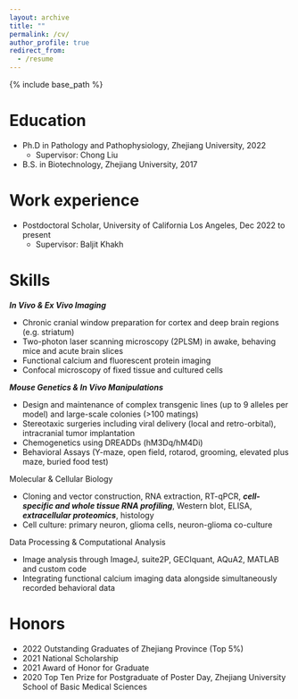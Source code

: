 ```yaml
---
layout: archive
title: ""
permalink: /cv/
author_profile: true
redirect_from:
  - /resume
---
```


{% include base_path %}

Education
======
* Ph.D in Pathology and Pathophysiology, Zhejiang University, 2022
  * Supervisor: Chong Liu
* B.S. in Biotechnology, Zhejiang University, 2017

Work experience
======
* Postdoctoral Scholar, University of California Los Angeles,  Dec 2022 to present
  * Supervisor: Baljit Khakh
  
Skills
======
***In Vivo & Ex Vivo Imaging***
* Chronic cranial window preparation for cortex and deep brain regions (e.g. striatum)
* Two-photon laser scanning microscopy (2PLSM) in awake, behaving mice and acute brain slices
* Functional calcium and fluorescent protein imaging
* Confocal microscopy of fixed tissue and cultured cells

***Mouse Genetics & In Vivo Manipulations***
* Design and maintenance of complex transgenic lines (up to 9 alleles per model) and large-scale colonies (>100 matings)
* Stereotaxic surgeries including viral delivery (local and retro-orbital), intracranial tumor implantation
* Chemogenetics using DREADDs (hM3Dq/hM4Di)
* Behavioral Assays (Y-maze, open field, rotarod, grooming, elevated plus maze, buried food test)

Molecular & Cellular Biology
* Cloning and vector construction, RNA extraction, RT-qPCR, ***cell-specific and whole tissue RNA profiling***, Western blot, ELISA, ***extracellular proteomics***, histology
* Cell culture: primary neuron, glioma cells, neuron-glioma co-culture

Data Processing & Computational Analysis
* Image analysis through ImageJ, suite2P, GECIquant, AQuA2, MATLAB and custom code
* Integrating functional calcium imaging data alongside simultaneously recorded behavioral data



Honors
======
* 2022 Outstanding Graduates of Zhejiang Province (Top 5%)
* 2021 National Scholarship
* 2021 Award of Honor for Graduate
* 2020 Top Ten Prize for Postgraduate of Poster Day, Zhejiang University School of Basic Medical Sciences



